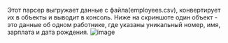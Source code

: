 Этот парсер выгружает данные с файла(employees.csv), конвертирует их в объекты и выводит в консоль. Ниже на скриншоте один объект - это данные об одном работнике,
где указаны уникальный номер, имя, зарплата и дата рождения.
![image](https://user-images.githubusercontent.com/106984610/236454513-08434623-ce37-4a67-a03f-5727d72dbcc5.png)
